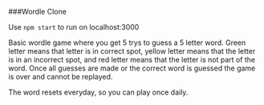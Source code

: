 ###Wordle Clone

Use `npm start` to run on localhost:3000

Basic wordle game where you get 5 trys to guess a 5 letter word. Green letter means that letter is in correct spot, yellow letter means that the letter is in an incorrect spot, and red letter means that the letter is not part of the word. Once all guesses are made or the correct word is guessed the game is over and cannot be replayed.

The word resets everyday, so you can play once daily.
